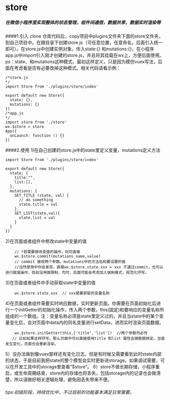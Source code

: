 # store 
##### 在微信小程序里实现整体的状态管理，组件间通信，数据共享，数据实时渲染等

####1.引入
clone 仓库代码后，copy项目中plugins文件夹下面的store文件夹，到自己项目中。在跟目录下创建store.js（可任意位置，任意命名，后面引入统一即可）。在store.js中创建实例对象，传入state:{} 和mutations:{}，在小程序app.js中import引入刚才创建的store.js，并且将其挂载在wx上，方便后面使用。  ps：state、和mutations这种模式，最初这样定义，只是因为模仿vuex写法，后面在考虑看是否有必要改掉这种模式。相关代码请看示例：
```
/*store.js
*/
import Store from './plugins/store/index'

export default new Store({
  state: {},
  mutations: {}
})
/*app.js
*/
import store from './store'
wx.$store = store
App({
  onLaunch: function () {}
})
```
####2.使用
1)在自己创建的store.js中的state里定义变量，mutations定义方法
```
import Store from './plugins/store/index'

export default new Store({
  state: {
    title:"",
    list:[],
  },
  mutations: {
    SET_TITLE (state, val) {
      // do something
      state.title = val
    },
    SET_LIST(state,val){
      state.list = val
    }
  }
})
```
2)在页面或者组件中修改state中变量的值
```
    // *若需要做改变值的操作，则可直接
    wx.$store.commit(mutations_name,value) 
    // commit 接收两个参数。mutations中的方法名和要设置的值
    //当然使用中你会发现，直接wx.$store.state.xxx = xxx 不通过commit，也可以进行赋值操作，目前没用做限制，均可，后面可能会考虑加入强制模式，规范化抒写。
```
3)在页面或者组件中手动获取state中变量的值
````
    wx.$store.state.xxx  // xxx是要获取的变量名称
````
4)在页面或者组件需要实时响应数据，实时更新页面。你需要在页面初始化后进行一个initGetter的初始化操作，传入两个参数，this(固定)和要响应的变量名称所组成的一个数组。注：变量名称必须是state里定义过的，并且当state中的某个变量变化后，会对页面中data内的同名变量进行setData，进而实时渲染页面数据。
````
    wx.$store.initGetter(this,['title','list'])  //两个参数均必传
   // 比如如果这样抒写，那么页面中可以直接使用title 和list 属性去做数据绑定。当值发生变化，页面也会重新渲染。

````
5）没办法做到像vuex那样还有变化日志。但是有时候又需要看到此时state内部的状态，于是目前我把state的整个模型会实时更新进storage。如果调试需要，可以在开发工具中的storage里查看“$store”。
6）store不做长期存储，小程序重启，或生命周期结束，store内的存储也将丢失，包括storage内的记录也会做清楚，所以请做好相关逻辑处理，避免因丢失带来不便。
###### tips:初级阶段，持续优化中，不过目前的功能基本满足日常需要。
